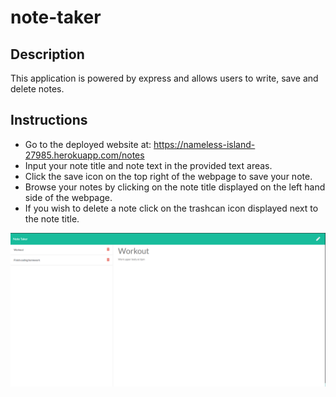 # note-taker

## Description
This application is powered by express and allows users to write, save and delete notes.

## Instructions 
* Go to the deployed website at: https://nameless-island-27985.herokuapp.com/notes
* Input your note title and note text in the provided text areas.
* Click the save icon on the top right of the webpage to save your note.
* Browse your notes by clicking on the note title displayed on the left hand side of the webpage.
* If you wish to delete a note click on the trashcan icon displayed next to the note title.


![image of deployed website](./noteTakerExamp.PNG)

